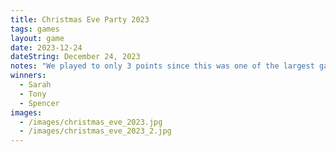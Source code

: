 ```yaml
---
title: Christmas Eve Party 2023
tags: games
layout: game
date: 2023-12-24
dateString: December 24, 2023
notes: "We played to only 3 points since this was one of the largest games we've ever played. It was Abby's first game and Gargi's second game. Unfortunately for the Hamiltons, Abby and Owen were the first two knocked out. Gargi gets the first two points of the game but manages to stay in the game for a long time. Sarah wins with an exciting victory by knocking out Tony and Spencer at the same time."
winners:
  - Sarah
  - Tony
  - Spencer
images:
  - /images/christmas_eve_2023.jpg
  - /images/christmas_eve_2023_2.jpg
---
```

